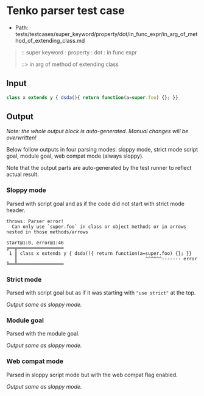 # Tenko parser test case

- Path: tests/testcases/super_keyword/property/dot/in_func_expr/in_arg_of_method_of_extending_class.md

> :: super keyword : property : dot : in func expr
>
> ::> in arg of method of extending class

## Input

`````js
class x extends y { dsda(){ return function(a=super.foo) {}; }}
`````

## Output

_Note: the whole output block is auto-generated. Manual changes will be overwritten!_

Below follow outputs in four parsing modes: sloppy mode, strict mode script goal, module goal, web compat mode (always sloppy).

Note that the output parts are auto-generated by the test runner to reflect actual result.

### Sloppy mode

Parsed with script goal and as if the code did not start with strict mode header.

`````
throws: Parser error!
  Can only use `super.foo` in class or object methods or in arrows nested in those methods/arrows

start@1:0, error@1:46
╔══╦═════════════════
 1 ║ class x extends y { dsda(){ return function(a=super.foo) {}; }}
   ║                                               ^^^^^^------- error
╚══╩═════════════════

`````

### Strict mode

Parsed with script goal but as if it was starting with `"use strict"` at the top.

_Output same as sloppy mode._

### Module goal

Parsed with the module goal.

_Output same as sloppy mode._

### Web compat mode

Parsed in sloppy script mode but with the web compat flag enabled.

_Output same as sloppy mode._
